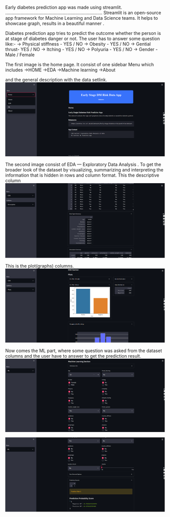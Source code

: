 
Early diabetes prediction app was made using streamlit. 
............................................................................
Streamlit is an open-source app framework for Machine Learning and Data Science teams. It helps to showcase graph, results in a beautiful manner .

Diabetes prediction app tries to predict the outcome whether the person is at stage of diabetes danger or not. The user has to answer some question like:-
-> Physical stiffness - YES / NO
-> Obesity - YES / NO
-> Gential thrust- YES / NO
-> Itching - YES / NO
-> Polyuria - YES / NO
-> Gender - Male / Female

The first image is the home page. It consist of one sidebar Menu which includes 
->HOME
->EDA
->Machine learning
->About

and the general description with the data setlink.
![](images/11.png)

The second image consist of EDA — Exploratory Data Analysis .
To get the broader look of the dataset by visualizing, summarizing and interpreting the information that is hidden in rows and column format.
This the descriptive column
![](images/12.png)

This is the plot(graphs) columns.
![](images/13.png)

Now comes the ML part, where some question was asked from the dataset columns and the user have to answer to get the prediction result.
![](images/15.png)


![](images/16.png)
